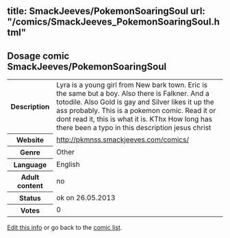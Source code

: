 title: SmackJeeves/PokemonSoaringSoul
url: "/comics/SmackJeeves_PokemonSoaringSoul.html"
---
Dosage comic SmackJeeves/PokemonSoaringSoul
-----------------------------------------

<p id="msg"></p>
<script type="text/javascript">
if (window.location.search === '?edit_info_mail=sent_ok') {
  var elem = document.getElementById("msg");
  elem.innerHTML = 'Edited information sucessfully sent for review, which is usually done daily. Thanks!';
  elem.className = 'ok';
}
</script>
<table class="comicinfo">
<tr>
<th>Description</th><td>Lyra is a young girl from New bark town. Eric is the same but a boy. Also there is Falkner. And a totodile. Also Gold is gay and Silver likes it up the ass probably. This is a pokemon comic. Read it or dont read it, this is what it is. KThx How long has there been a typo in this description jesus christ</td>
</tr>
<tr>
<th>Website</th><td><a href="http://pkmnss.smackjeeves.com/comics/">http://pkmnss.smackjeeves.com/comics/</a></td>
</tr>
<tr>
<th>Genre</th><td>Other</td>
</tr>
<tr>
<th>Language</th><td>English</td>
</tr>
<tr>
<th>Adult content</th><td>no</td>
</tr>
<tr>
<th>Status</th><td>ok on 26.05.2013</td>
</tr>
<tr>
<th>Votes</th><td>0</td>
</tr>
</table>

[Edit this info](SmackJeeves_PokemonSoaringSoul_edit.html) or go back to the [comic list](../comic-index.html).
